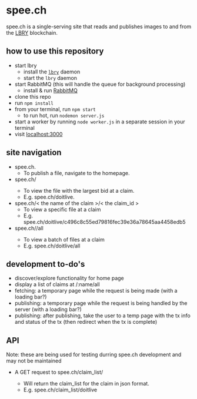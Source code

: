 # spee.ch
spee.ch is a single-serving site that reads and publishes images to and from the [LBRY](https://lbry.io/) blockchain.

## how to use this repository
* start lbry
	* install the [`lbry`](https://github.com/lbryio/lbry) daemon
	* start the `lbry` daemon
* start RabbitMQ (this will handle the queue for background processing)
	* install & run [RabbitMQ](https://www.rabbitmq.com/#getstarted)
* clone this repo
* run `npm install`
* from your terminal, run `npm start`
	* to run hot, run `nodemon server.js`
* start a worker by running `node worker.js` in a separate session in your terminal
* visit [localhost:3000](http://localhost:3000) 

## site navigation

* spee.ch.
	* To publish a file, navigate to the homepage.
* spee.ch/<the name of the claim>
	* To view the file with the largest bid at a claim.
	* E.g. spee.ch/doitlive.
* spee.ch/< the name of the claim >/< the claim_id >
	* To view a specific file at a claim
	* E.g. spee.ch/doitlive/c496c8c55ed79816fec39e36a78645aa4458edb5
* spee.ch/<the name of the claim>/all
	* To view a batch of files at a claim
	* E.g. spee.ch/doitlive/all

## development to-do's
* discover/explore functionality for home page
* display a list of claims at /:name/all
* fetching: a temporary page while the request is being made (with a loading bar?)
* publishing: a temporary page while the request is being handled by the server (with a loading bar?)
* publishing: after publishing, take the user to a temp page with the tx info and status of the tx (then redirect when the tx is complete)

## API

Note: these are being used for testing durring spee.ch development and may not be maintained

* A GET request to spee.ch/claim_list/<the name of the claim>
	* Will return the claim_list for the claim in json format.
	* E.g. spee.ch/claim_list/doitlive
